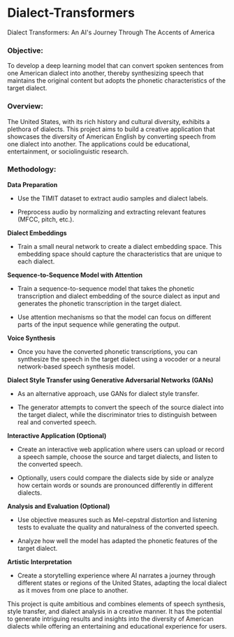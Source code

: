 # Dialect-Transformers
Dialect Transformers: An AI's Journey Through The Accents of America

### Objective:
To develop a deep learning model that can convert spoken sentences from one American dialect into another, thereby synthesizing speech that maintains the original content but adopts the phonetic characteristics of the target dialect.

### Overview:
The United States, with its rich history and cultural diversity, exhibits a plethora of dialects. This project aims to build a creative application that showcases the diversity of American English by converting speech from one dialect into another. The applications could be educational, entertainment, or sociolinguistic research.

### Methodology:

__Data Preparation__

- Use the TIMIT dataset to extract audio samples and dialect labels. 

- Preprocess audio by normalizing and extracting relevant features (MFCC, pitch, etc.).

__Dialect Embeddings__

- Train a small neural network to create a dialect embedding space. This embedding space should capture the characteristics that are unique to each dialect.

__Sequence-to-Sequence Model with Attention__

- Train a sequence-to-sequence model that takes the phonetic transcription and dialect embedding of the source dialect as input and generates the phonetic transcription in the target dialect.

- Use attention mechanisms so that the model can focus on different parts of the input sequence while generating the output.

__Voice Synthesis__

- Once you have the converted phonetic transcriptions, you can synthesize the speech in the target dialect using a vocoder or a neural network-based speech synthesis model.

__Dialect Style Transfer using Generative Adversarial Networks (GANs)__

- As an alternative approach, use GANs for dialect style transfer.

- The generator attempts to convert the speech of the source dialect into the target dialect, while the discriminator tries to distinguish between real and converted speech.

__Interactive Application (Optional)__

- Create an interactive web application where users can upload or record a speech sample, choose the source and target dialects, and listen to the converted speech.

- Optionally, users could compare the dialects side by side or analyze how certain words or sounds are pronounced differently in different dialects.

__Analysis and Evaluation (Optional)__

- Use objective measures such as Mel-cepstral distortion and listening tests to evaluate the quality and naturalness of the converted speech.

- Analyze how well the model has adapted the phonetic features of the target dialect.

__Artistic Interpretation__

- Create a storytelling experience where AI narrates a journey through different states or regions of the United States, adapting the local dialect as it moves from one place to another.

This project is quite ambitious and combines elements of speech synthesis, style transfer, and dialect analysis in a creative manner. It has the potential to generate intriguing results and insights into the diversity of American dialects while offering an entertaining and educational experience for users.
